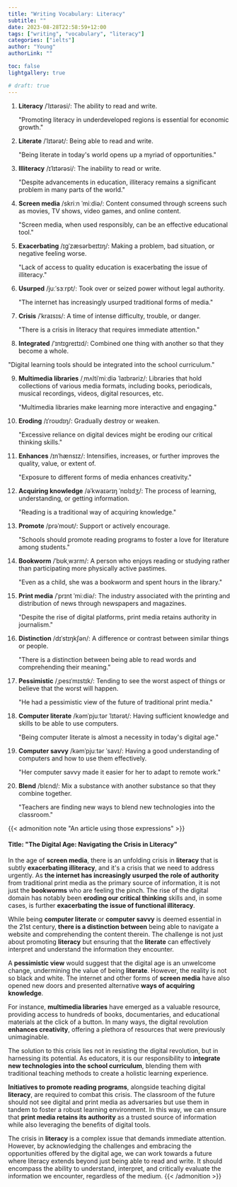 ```yaml
---
title: "Writing Vocabulary: Literacy"
subtitle: ""
date: 2023-08-28T22:58:59+12:00
tags: ["writing", "vocabulary", "literacy"]
categories: ["ielts"]
author: "Young"
authorLink: ""

toc: false
lightgallery: true

# draft: true
---
```


1. **Literacy** /ˈlɪtərəsi/: The ability to read and write.

   "Promoting literacy in underdeveloped regions is essential for economic growth."

2. **Literate** /ˈlɪtərət/: Being able to read and write.
   
   "Being literate in today's world opens up a myriad of opportunities."

3. **Illiteracy** /ɪˈlɪtərəsi/: The inability to read or write.
   
   "Despite advancements in education, illiteracy remains a significant problem in many parts of the world."

4. **Screen media** /skriːn ˈmiːdiə/: Content consumed through screens such as movies, TV shows, video games, and online content.
   
   "Screen media, when used responsibly, can be an effective educational tool."

5. **Exacerbating** /ɪgˈzæsərbeɪtɪŋ/: Making a problem, bad situation, or negative feeling worse.
   
   "Lack of access to quality education is exacerbating the issue of illiteracy."

6. **Usurped** /juːˈsɜːrpt/: Took over or seized power without legal authority.
   
   "The internet has increasingly usurped traditional forms of media."

7. **Crisis** /ˈkraɪsɪs/: A time of intense difficulty, trouble, or danger.
   
   "There is a crisis in literacy that requires immediate attention."

8.  **Integrated** /ˈɪntɪgreɪtɪd/: Combined one thing with another so that they become a whole.
   
   "Digital learning tools should be integrated into the school curriculum."

9.  **Multimedia libraries** /ˌmʌltiˈmiːdiə ˈlaɪbrəriz/: Libraries that hold collections of various media formats, including books, periodicals, musical recordings, videos, digital resources, etc.
    
    "Multimedia libraries make learning more interactive and engaging."

10. **Eroding** /ɪˈroʊdɪŋ/: Gradually destroy or weaken.
    
    "Excessive reliance on digital devices might be eroding our critical thinking skills."

11. **Enhances** /ɪnˈhænsɪz/: Intensifies, increases, or further improves the quality, value, or extent of.
    
    "Exposure to different forms of media enhances creativity."

12. **Acquiring knowledge** /əˈkwaɪərɪŋ ˈnɒlɪdʒ/: The process of learning, understanding, or getting information.
    
    "Reading is a traditional way of acquiring knowledge."

13. **Promote** /prəˈmoʊt/: Support or actively encourage.
    
    "Schools should promote reading programs to foster a love for literature among students."

14. **Bookworm** /ˈbʊkˌwɜrm/: A person who enjoys reading or studying rather than participating more physically active pastimes. 
    
    "Even as a child, she was a bookworm and spent hours in the library."

15. **Print media** /ˈprɪnt ˈmiːdiə/: The industry associated with the printing and distribution of news through newspapers and magazines.
    
    "Despite the rise of digital platforms, print media retains authority in journalism."

16. **Distinction** /dɪˈstɪŋkʃən/: A difference or contrast between similar things or people.
    
    "There is a distinction between being able to read words and comprehending their meaning."

17. **Pessimistic** /ˌpesɪˈmɪstɪk/: Tending to see the worst aspect of things or believe that the worst will happen.
    
    "He had a pessimistic view of the future of traditional print media."

18. **Computer literate** /kəmˈpjuːtər ˈlɪtərət/: Having sufficient knowledge and skills to be able to use computers.
    
    "Being computer literate is almost a necessity in today's digital age."

19. **Computer savvy** /kəmˈpjuːtər ˈsavɪ/: Having a good understanding of computers and how to use them effectively.
    
    "Her computer savvy made it easier for her to adapt to remote work."

20. **Blend** /blɛnd/: Mix a substance with another substance so that they combine together.
    
    "Teachers are finding new ways to blend new technologies into the classroom."

{{< admonition note "An article using those expressions" >}}
#### Title: "The Digital Age: Navigating the Crisis in Literacy"

In the age of **screen media**, there is an unfolding crisis in **literacy** that is subtly **exacerbating illiteracy**, and it's a crisis that we need to address urgently. As **the internet has increasingly usurped the role of authority** from traditional print media as the primary source of information, it is not just the **bookworms** who are feeling the pinch. The rise of the digital domain has notably been **eroding our critical thinking** skills and, in some cases, is further **exacerbating the issue of functional illiteracy**.

While being **computer literate** or **computer savvy** is deemed essential in the 21st century, **there is a distinction between** being able to navigate a website and comprehending the content therein. The challenge is not just about promoting **literacy** but ensuring that the **literate** can effectively interpret and understand the information they encounter.

A **pessimistic view** would suggest that the digital age is an unwelcome change, undermining the value of being **literate**. However, the reality is not so black and white. The internet and other forms of **screen media** have also opened new doors and presented alternative **ways of acquiring knowledge**.

For instance, **multimedia libraries** have emerged as a valuable resource, providing access to hundreds of books, documentaries, and educational materials at the click of a button. In many ways, the digital revolution **enhances creativity**, offering a plethora of resources that were previously unimaginable.

The solution to this crisis lies not in resisting the digital revolution, but in harnessing its potential. As educators, it is our responsibility to **integrate new technologies into the school curriculum**, blending them with traditional teaching methods to create a holistic learning experience.

**Initiatives to promote reading programs**, alongside teaching digital **literacy**, are required to combat this crisis. The classroom of the future should not see digital and print media as adversaries but use them in tandem to foster a robust learning environment. In this way, we can ensure that **print media retains its authority** as a trusted source of information while also leveraging the benefits of digital tools.

The crisis in **literacy** is a complex issue that demands immediate attention. However, by acknowledging the challenges and embracing the opportunities offered by the digital age, we can work towards a future where literacy extends beyond just being able to read and write. It should encompass the ability to understand, interpret, and critically evaluate the information we encounter, regardless of the medium.
{{< /admonition >}}
